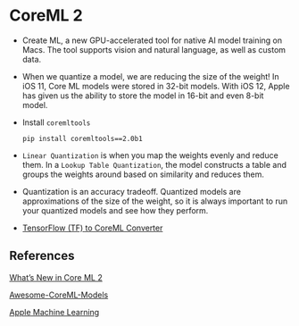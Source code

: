 # CoreML 2

* Create ML, a new GPU-accelerated tool for native AI model training on Macs. The tool supports vision and natural language, as well as custom data.

* When we quantize a model, we are reducing the size of the weight! In iOS 11, Core ML models were stored in 32-bit models. With iOS 12, Apple has given us the ability to store the model in 16-bit and even 8-bit model.

* Install `coremltools`

  `pip install coremltools==2.0b1`

* `Linear Quantization` is when you map the weights evenly and reduce them. In a `Lookup Table Quantization`, the model constructs a table and groups the weights around based on similarity and reduces them.

* Quantization is an accuracy tradeoff. Quantized models are approximations of the size of the weight, so it is always important to run your quantized models and see how they perform.
  
* [TensorFlow (TF) to CoreML Converter](https://github.com/tf-coreml/tf-coreml)

## References

[What’s New in Core ML 2](https://www.appcoda.com/coreml2/)

[Awesome-CoreML-Models](https://github.com/likedan/Awesome-CoreML-Models)

[Apple Machine Learning](https://developer.apple.com/machine-learning/)
